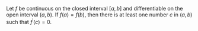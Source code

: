 Let *f* be continuous on the closed interval $\left\lbrack a,b\right\rbrack$ and differentiable on the open interval $\left(a,b\right)$. If $f\left(a\right)=f\left(b\right)$, then there is at least one number *c* in $\left(a,b\right)$ such that $f^{\prime}\left(c\right)=0$.
